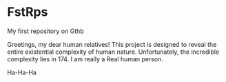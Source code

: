 # FstRps
My first repository on Gthb

Greetings, my dear human relatives! This project is designed to reveal the entire existential complexity of human nature. 
Unfortunately, the incredible complexity lies in 174.
I am really a Real human person.

Ha-Ha-Ha
